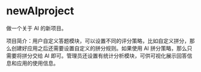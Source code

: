 # newAIproject
做一个关于 AI 的新项目。

项目简介：用户自定义答题模块，可以设置不同的评分策略，比如自定义拼分，那么创建好应用之后还需要设置自定义的拼分规则。如果使用 AI 拼分策略，那么只需要将拼分交给 AI 即可。管理员还设置有统计分析模块，可供可视化展示回答信息和应用的使用信息。

